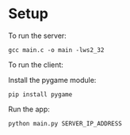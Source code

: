 

# Setup
To run the server:
```
gcc main.c -o main -lws2_32
```
To run the client:

Install the pygame module:
```
pip install pygame
```
Run the app:

```
python main.py SERVER_IP_ADDRESS
```